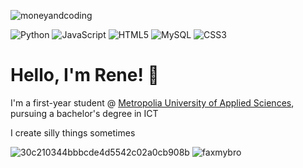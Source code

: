 ![moneyandcoding](https://github.com/user-attachments/assets/069cc04f-1274-4f2a-aba1-2d1ee0e47130)


![Python](https://img.shields.io/badge/python-3670A0?style=for-the-badge&logo=python&logoColor=ffdd54) ![JavaScript](https://img.shields.io/badge/javascript-%23323330.svg?style=for-the-badge&logo=javascript&logoColor=%23F7DF1E) ![HTML5](https://img.shields.io/badge/html5-%23E34F26.svg?style=for-the-badge&logo=html5&logoColor=white) ![MySQL](https://img.shields.io/badge/mysql-4479A1.svg?style=for-the-badge&logo=mysql&logoColor=white) ![CSS3](https://img.shields.io/badge/css3-%231572B6.svg?style=for-the-badge&logo=css3&logoColor=white)

# Hello, I'm Rene! 🐊
I'm a first-year student @ [Metropolia University of Applied Sciences](https://www.metropolia.fi/en), pursuing a bachelor's degree in ICT

I create silly things sometimes

![30c210344bbbcde4d5542c02a0cb908b](https://github.com/user-attachments/assets/1105ef68-4576-49b2-9f0c-60c7906b0436)
![faxmybro](https://github.com/user-attachments/assets/2ed81b77-3ccb-4941-ae0b-bcf0d7bbf46f)

